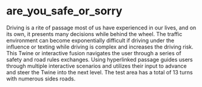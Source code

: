 # are_you_safe_or_sorry
Driving is a rite of passage most of us have experienced in our lives, and on its own, it presents many decisions while behind the wheel. The traffic environment can become exponentially difficult if driving under the influence or texting while driving is complex and increases the driving risk. This Twine or interactive fusion navigates the user through a series of safety and road rules exchanges. Using hyperlinked passage guides users through multiple interactive scenarios and utilizes their input to advance and steer the Twine into the next level. The test area has a total of 13 turns with numerous sides roads.
